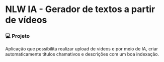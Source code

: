 # NLW IA - Gerador de textos a partir de vídeos


### 💻 Projeto 

Aplicação que possibilita realizar upload de videos e por meio de IA, criar automaticamente títulos chamativos e descrições com um boa indexação.
